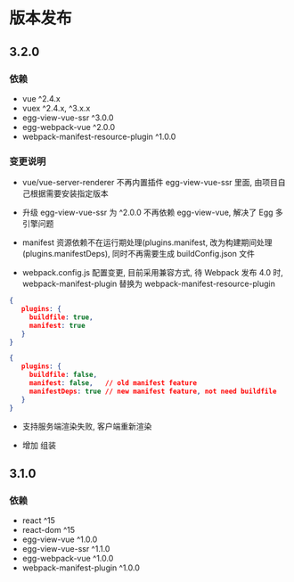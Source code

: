 # 版本发布


## 3.2.0

### 依赖

-  vue ^2.4.x
-  vuex ^2.4.x, ^3.x.x
-  egg-view-vue-ssr ^3.0.0
-  egg-webpack-vue ^2.0.0
-  webpack-manifest-resource-plugin ^1.0.0

### 变更说明

- vue/vue-server-renderer 不再内置插件 egg-view-vue-ssr 里面, 由项目自己根据需要安装指定版本

- 升级 egg-view-vue-ssr 为 ^2.0.0  不再依赖 egg-view-vue, 解决了 Egg 多引擎问题

- manifest 资源依赖不在运行期处理(plugins.manifest, 改为构建期间处理(plugins.manifestDeps), 同时不再需要生成 buildConfig.json 文件

- webpack.config.js 配置变更, 目前采用兼容方式, 待 Webpack 发布 4.0 时, webpack-manifest-plugin 替换为 webpack-manifest-resource-plugin 

```json
{
   plugins: {
     buildfile: true,
     manifest: true
   }
}
```


```json
{
   plugins: {
     buildfile: false,
     manifest: false,   // old manifest feature
     manifestDeps: true // new manifest feature, not need buildfile
   }
}
```


- 支持服务端渲染失败, 客户端重新渲染

- 增加 <!DOCTYPE html> 组装


## 3.1.0

### 依赖

-  react ^15
-  react-dom ^15
-  egg-view-vue ^1.0.0
-  egg-view-vue-ssr ^1.1.0
-  egg-webpack-vue ^1.0.0
-  webpack-manifest-plugin ^1.0.0